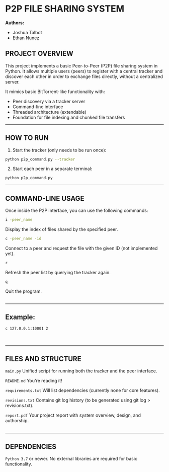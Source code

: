 
P2P FILE SHARING SYSTEM
=======================

**Authors:**
- Joshua Talbot
- Ethan Nunez

PROJECT OVERVIEW
------------------------------------
This project implements a basic Peer-to-Peer (P2P) file sharing system in Python. It allows multiple users (peers) to register with a central tracker and discover each other in order to exchange files directly, without a centralized server.

It mimics basic BitTorrent-like functionality with:
- Peer discovery via a tracker server
- Command-line interface
- Threaded architecture (extendable)
- Foundation for file indexing and chunked file transfers

------------------------------------
HOW TO RUN
------------------------------------
1. Start the tracker (only needs to be run once):
```bash 
python p2p_command.py --tracker
```
2. Start each peer in a separate terminal:
```bash 
python p2p_command.py
```

------------------------------------
COMMAND-LINE USAGE
------------------------------------
Once inside the P2P interface, you can use the following commands:
```bash
i -peer_name
```
Display the index of files shared by the specified peer.
```bash
c -peer_name -id
```
Connect to a peer and request the file with the given ID (not implemented yet).
```bash
r
```
Refresh the peer list by querying the tracker again.

```bash
q
```
Quit the program.
<br>
<br>

------------------------------------
Example:
------------------------------------

```bash
c 127.0.0.1:10001 2
```
<br>

------------------------------------
FILES AND STRUCTURE
------------------------------------
`main.py`
Unified script for running both the tracker and the peer interface.

`README.md`
You're reading it!

`requirements.txt`
Will list dependencies (currently none for core features).

`revisions.txt`
Contains git log history (to be generated using git log > revisions.txt).

`report.pdf`
Your project report with system overview, design, and authorship.
<br>
<br>

------------------------------------
DEPENDENCIES
------------------------------------
`Python 3.7` or newer. No external libraries are required for basic functionality.